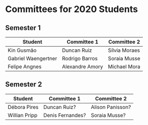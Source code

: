 # Committees for 2020 Students

## Semester 1

| Student | Committee 1 | Committee 2 |
| -------- | ------ | ----- |
| Kin Gusmão | Duncan Ruiz | Sílvia Moraes |
| Gabriel Waengertner | Rodrigo Barros  | Soraia Musse  |
| Felipe Angnes | Alexandre Amory  | Michael Mora |

## Semester 2

| Student | Committee 1 | Committee 2 |
| -------- | ------ | ----- |
| Débora Pires | Duncan Ruiz? | Alison Panisson? |
| Willian Pripp | Denis Fernandes?  | Soraia Musse?  |
